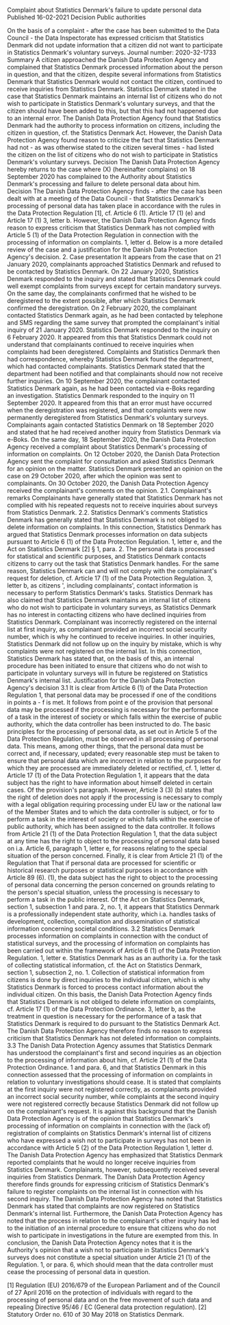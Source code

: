 Complaint about Statistics Denmark's failure to update personal data
Published 16-02-2021
Decision
Public authorities

On the basis of a complaint - after the case has been submitted to the Data Council - the Data Inspectorate has expressed criticism that Statistics Denmark did not update information that a citizen did not want to participate in Statistics Denmark's voluntary surveys. Journal number: 2020-32-1733
Summary
A citizen approached the Danish Data Protection Agency and complained that Statistics Denmark processed information about the person in question, and that the citizen, despite several informations from Statistics Denmark that Statistics Denmark would not contact the citizen, continued to receive inquiries from Statistics Denmark.
Statistics Denmark stated in the case that Statistics Denmark maintains an internal list of citizens who do not wish to participate in Statistics Denmark's voluntary surveys, and that the citizen should have been added to this, but that this had not happened due to an internal error.
The Danish Data Protection Agency found that Statistics Denmark had the authority to process information on citizens, including the citizen in question, cf. the Statistics Denmark Act.
However, the Danish Data Protection Agency found reason to criticize the fact that Statistics Denmark had not - as was otherwise stated to the citizen several times - had listed the citizen on the list of citizens who do not wish to participate in Statistics Denmark's voluntary surveys.
Decision
The Danish Data Protection Agency hereby returns to the case where (X) (hereinafter complains) on 18 September 2020 has complained to the Authority about Statistics Denmark's processing and failure to delete personal data about him.
Decision
The Danish Data Protection Agency finds - after the case has been dealt with at a meeting of the Data Council - that Statistics Denmark's processing of personal data has taken place in accordance with the rules in the Data Protection Regulation \[1\], cf. Article 6 (1). Article 17 (1) (e) and Article 17 (1) 3, letter b.
However, the Danish Data Protection Agency finds reason to express criticism that Statistics Denmark has not complied with Article 5 (1) of the Data Protection Regulation in connection with the processing of information on complaints. 1, letter d.
Below is a more detailed review of the case and a justification for the Danish Data Protection Agency's decision.
2. Case presentation
It appears from the case that on 21 January 2020, complainants approached Statistics Denmark and refused to be contacted by Statistics Denmark.
On 22 January 2020, Statistics Denmark responded to the inquiry and stated that Statistics Denmark could well exempt complaints from surveys except for certain mandatory surveys. On the same day, the complainants confirmed that he wished to be deregistered to the extent possible, after which Statistics Denmark confirmed the deregistration.
On 2 February 2020, the complainant contacted Statistics Denmark again, as he had been contacted by telephone and SMS regarding the same survey that prompted the complainant's initial inquiry of 21 January 2020.
Statistics Denmark responded to the inquiry on 6 February 2020. It appeared from this that Statistics Denmark could not understand that complainants continued to receive inquiries when complaints had been deregistered. Complaints and Statistics Denmark then had correspondence, whereby Statistics Denmark found the department, which had contacted complainants. Statistics Denmark stated that the department had been notified and that complainants should now not receive further inquiries.
On 10 September 2020, the complainant contacted Statistics Denmark again, as he had been contacted via e-Boks regarding an investigation.
Statistics Denmark responded to the inquiry on 11 September 2020. It appeared from this that an error must have occurred when the deregistration was registered, and that complaints were now permanently deregistered from Statistics Denmark's voluntary surveys.
Complainants again contacted Statistics Denmark on 18 September 2020 and stated that he had received another inquiry from Statistics Denmark via e-Boks.
On the same day, 18 September 2020, the Danish Data Protection Agency received a complaint about Statistics Denmark's processing of information on complaints.
On 12 October 2020, the Danish Data Protection Agency sent the complaint for consultation and asked Statistics Denmark for an opinion on the matter.
Statistics Denmark presented an opinion on the case on 29 October 2020, after which the opinion was sent to complainants.
On 30 October 2020, the Danish Data Protection Agency received the complainant's comments on the opinion.
2.1. Complainant's remarks
Complainants have generally stated that Statistics Denmark has not complied with his repeated requests not to receive inquiries about surveys from Statistics Denmark.
2.2. Statistics Denmark's comments
Statistics Denmark has generally stated that Statistics Denmark is not obliged to delete information on complaints.
In this connection, Statistics Denmark has argued that Statistics Denmark processes information on data subjects pursuant to Article 6 (1) of the Data Protection Regulation. 1, letter e, and the Act on Statistics Denmark \[2\] § 1, para. 2.
The personal data is processed for statistical and scientific purposes, and Statistics Denmark contacts citizens to carry out the task that Statistics Denmark handles. For the same reason, Statistics Denmark can and will not comply with the complainant's request for deletion, cf. Article 17 (1) of the Data Protection Regulation. 3, letter b, as citizens ', including complainants', contact information is necessary to perform Statistics Denmark's tasks.
Statistics Denmark has also claimed that Statistics Denmark maintains an internal list of citizens who do not wish to participate in voluntary surveys, as Statistics Denmark has no interest in contacting citizens who have declined inquiries from Statistics Denmark.
Complainant was incorrectly registered on the internal list at first inquiry, as complainant provided an incorrect social security number, which is why he continued to receive inquiries.
In other inquiries, Statistics Denmark did not follow up on the inquiry by mistake, which is why complaints were not registered on the internal list.
In this connection, Statistics Denmark has stated that, on the basis of this, an internal procedure has been initiated to ensure that citizens who do not wish to participate in voluntary surveys will in future be registered on Statistics Denmark's internal list.
Justification for the Danish Data Protection Agency's decision
3.1
It is clear from Article 6 (1) of the Data Protection Regulation 1, that personal data may be processed if one of the conditions in points a - f is met. It follows from point e of the provision that personal data may be processed if the processing is necessary for the performance of a task in the interest of society or which falls within the exercise of public authority, which the data controller has been instructed to do.
The basic principles for the processing of personal data, as set out in Article 5 of the Data Protection Regulation, must be observed in all processing of personal data. This means, among other things, that the personal data must be correct and, if necessary, updated; every reasonable step must be taken to ensure that personal data which are incorrect in relation to the purposes for which they are processed are immediately deleted or rectified, cf. 1, letter d.
Article 17 (1) of the Data Protection Regulation 1, it appears that the data subject has the right to have information about himself deleted in certain cases. Of the provision's paragraph. However, Article 3 (3) (b) states that the right of deletion does not apply if the processing is necessary to comply with a legal obligation requiring processing under EU law or the national law of the Member States and to which the data controller is subject, or for to perform a task in the interest of society or which falls within the exercise of public authority, which has been assigned to the data controller.
It follows from Article 21 (1) of the Data Protection Regulation 1, that the data subject at any time has the right to object to the processing of personal data based on i.a. Article 6, paragraph 1, letter e, for reasons relating to the special situation of the person concerned.
Finally, it is clear from Article 21 (1) of the Regulation that That if personal data are processed for scientific or historical research purposes or statistical purposes in accordance with Article 89 (6). (1), the data subject has the right to object to the processing of personal data concerning the person concerned on grounds relating to the person's special situation, unless the processing is necessary to perform a task in the public interest.
Of the Act on Statistics Denmark, section 1, subsection 1 and para. 2, no. 1, it appears that Statistics Denmark is a professionally independent state authority, which i.a. handles tasks of development, collection, compilation and dissemination of statistical information concerning societal conditions.
3.2
Statistics Denmark processes information on complaints in connection with the conduct of statistical surveys, and the processing of information on complaints has been carried out within the framework of Article 6 (1) of the Data Protection Regulation. 1, letter e.
Statistics Denmark has as an authority i.a. for the task of collecting statistical information, cf. the Act on Statistics Denmark, section 1, subsection 2, no. 1. Collection of statistical information from citizens is done by direct inquiries to the individual citizen, which is why Statistics Denmark is forced to process contact information about the individual citizen.
On this basis, the Danish Data Protection Agency finds that Statistics Denmark is not obliged to delete information on complaints, cf. Article 17 (1) of the Data Protection Ordinance. 3, letter b, as the treatment in question is necessary for the performance of a task that Statistics Denmark is required to do pursuant to the Statistics Denmark Act.
The Danish Data Protection Agency therefore finds no reason to express criticism that Statistics Denmark has not deleted information on complaints.
3.3
The Danish Data Protection Agency assumes that Statistics Denmark has understood the complainant's first and second inquiries as an objection to the processing of information about him, cf. Article 21 (1) of the Data Protection Ordinance. 1 and para. 6, and that Statistics Denmark in this connection assessed that the processing of information on complaints in relation to voluntary investigations should cease.
It is stated that complaints at the first inquiry were not registered correctly, as complainants provided an incorrect social security number, while complaints at the second inquiry were not registered correctly because Statistics Denmark did not follow up on the complainant's request.
It is against this background that the Danish Data Protection Agency is of the opinion that Statistics Denmark's processing of information on complaints in connection with the (lack of) registration of complaints on Statistics Denmark's internal list of citizens who have expressed a wish not to participate in surveys has not been in accordance with Article 5 (2) of the Data Protection Regulation 1, letter d.
The Danish Data Protection Agency has emphasized that Statistics Denmark reported complaints that he would no longer receive inquiries from Statistics Denmark. Complainants, however, subsequently received several inquiries from Statistics Denmark.
The Danish Data Protection Agency therefore finds grounds for expressing criticism of Statistics Denmark's failure to register complaints on the internal list in connection with his second inquiry.
The Danish Data Protection Agency has noted that Statistics Denmark has stated that complaints are now registered on Statistics Denmark's internal list.
Furthermore, the Danish Data Protection Agency has noted that the process in relation to the complainant's other inquiry has led to the initiation of an internal procedure to ensure that citizens who do not wish to participate in investigations in the future are exempted from this.
In conclusion, the Danish Data Protection Agency notes that it is the Authority's opinion that a wish not to participate in Statistics Denmark's surveys does not constitute a special situation under Article 21 (1) of the Regulation. 1, or para. 6, which should mean that the data controller must cease the processing of personal data in question.

\[1\] Regulation (EU) 2016/679 of the European Parliament and of the Council of 27 April 2016 on the protection of individuals with regard to the processing of personal data and on the free movement of such data and repealing Directive 95/46 / EC (General data protection regulation).
\[2\] Statutory Order no. 610 of 30 May 2018 on Statistics Denmark.
